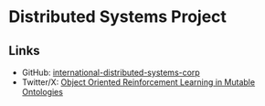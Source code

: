 # Distributed Systems Project

## Links
- GitHub: [international-distributed-systems-corp](https://github.com/international-distributed-systems-corp)
- Twitter/X: [Object Oriented Reinforcement Learning in Mutable Ontologies](https://x.com/arthurcolle/status/1881166459499622496)
